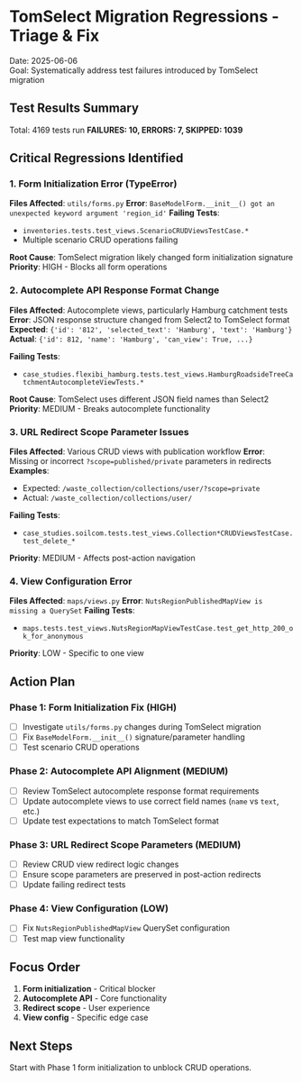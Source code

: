 # TomSelect Migration Regressions - Triage & Fix

Date: 2025-06-06  
Goal: Systematically address test failures introduced by TomSelect migration

## Test Results Summary
Total: 4169 tests run
**FAILURES: 10, ERRORS: 7, SKIPPED: 1039**

## Critical Regressions Identified

### 1. Form Initialization Error (TypeError)
**Files Affected**: `utils/forms.py`
**Error**: `BaseModelForm.__init__() got an unexpected keyword argument 'region_id'`
**Failing Tests**:
- `inventories.tests.test_views.ScenarioCRUDViewsTestCase.*`
- Multiple scenario CRUD operations failing

**Root Cause**: TomSelect migration likely changed form initialization signature
**Priority**: HIGH - Blocks all form operations

### 2. Autocomplete API Response Format Change
**Files Affected**: Autocomplete views, particularly Hamburg catchment tests
**Error**: JSON response structure changed from Select2 to TomSelect format
**Expected**: `{'id': '812', 'selected_text': 'Hamburg', 'text': 'Hamburg'}`
**Actual**: `{'id': 812, 'name': 'Hamburg', 'can_view': True, ...}`

**Failing Tests**:
- `case_studies.flexibi_hamburg.tests.test_views.HamburgRoadsideTreeCatchmentAutocompleteViewTests.*`

**Root Cause**: TomSelect uses different JSON field names than Select2
**Priority**: MEDIUM - Breaks autocomplete functionality

### 3. URL Redirect Scope Parameter Issues  
**Files Affected**: Various CRUD views with publication workflow
**Error**: Missing or incorrect `?scope=published/private` parameters in redirects
**Examples**:
- Expected: `/waste_collection/collections/user/?scope=private`
- Actual: `/waste_collection/collections/user/`

**Failing Tests**:
- `case_studies.soilcom.tests.test_views.Collection*CRUDViewsTestCase.test_delete_*`

**Priority**: MEDIUM - Affects post-action navigation

### 4. View Configuration Error
**Files Affected**: `maps/views.py` 
**Error**: `NutsRegionPublishedMapView is missing a QuerySet`
**Failing Tests**:
- `maps.tests.test_views.NutsRegionMapViewTestCase.test_get_http_200_ok_for_anonymous`

**Priority**: LOW - Specific to one view

## Action Plan

### Phase 1: Form Initialization Fix (HIGH)
- [ ] Investigate `utils/forms.py` changes during TomSelect migration
- [ ] Fix `BaseModelForm.__init__()` signature/parameter handling
- [ ] Test scenario CRUD operations

### Phase 2: Autocomplete API Alignment (MEDIUM)  
- [ ] Review TomSelect autocomplete response format requirements
- [ ] Update autocomplete views to use correct field names (`name` vs `text`, etc.)
- [ ] Update test expectations to match TomSelect format

### Phase 3: URL Redirect Scope Parameters (MEDIUM)
- [ ] Review CRUD view redirect logic changes
- [ ] Ensure scope parameters are preserved in post-action redirects
- [ ] Update failing redirect tests

### Phase 4: View Configuration (LOW)
- [ ] Fix `NutsRegionPublishedMapView` QuerySet configuration
- [ ] Test map view functionality

## Focus Order
1. **Form initialization** - Critical blocker
2. **Autocomplete API** - Core functionality  
3. **Redirect scope** - User experience
4. **View config** - Specific edge case

## Next Steps
Start with Phase 1 form initialization to unblock CRUD operations.
